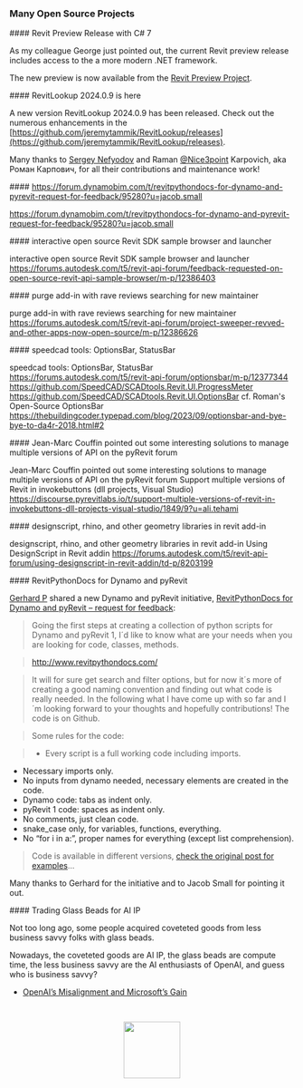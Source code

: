 <head>
<meta http-equiv="Content-Type" content="text/html; charset=utf-8">
<link rel="stylesheet" type="text/css" href="bc.css">
<script src="https://cdn.rawgit.com/google/code-prettify/master/loader/run_prettify.js" type="text/javascript"></script>
</head>

<!---

- https://github.com/jeremytammik/RevitLookup/releases

- https://forum.dynamobim.com/t/revitpythondocs-for-dynamo-and-pyrevit-request-for-feedback/95280?u=jacob.small

- interactive open source Revit SDK sample browser and launcher
  https://forums.autodesk.com/t5/revit-api-forum/feedback-requested-on-open-source-revit-api-sample-browser/m-p/12386403

- purge add-in with rave reviews searching for new maintainer
  https://forums.autodesk.com/t5/revit-api-forum/project-sweeper-revved-and-other-apps-now-open-source/m-p/12386626

- speedcad tools: OptionsBar, StatusBar
  https://forums.autodesk.com/t5/revit-api-forum/optionsbar/m-p/12377344
  https://github.com/SpeedCAD/SCADtools.Revit.UI.ProgressMeter
  https://github.com/SpeedCAD/SCADtools.Revit.UI.OptionsBar
  cf. Roman's Open-Source OptionsBar
  https://thebuildingcoder.typepad.com/blog/2023/09/optionsbar-and-bye-bye-to-da4r-2018.html#2

- Jean-Marc Couffin pointed out some interesting solutions to manage multiple versions of API on the pyRevit forum
  Support multiple versions of Revit in invokebuttons (dll projects, Visual Studio)
  https://discourse.pyrevitlabs.io/t/support-multiple-versions-of-revit-in-invokebuttons-dll-projects-visual-studio/1849/9?u=ali.tehami

- designscript, rhino, and other geometry libraries in revit add-in
  Using DesignScript in Revit addin
  https://forums.autodesk.com/t5/revit-api-forum/using-designscript-in-revit-addin/td-p/8203199

twitter:

 with the @AutodeskAPS @AutodeskRevit #RevitAPI #BIM @DynamoBIM @AutodeskAPS

&ndash;  ...

linkedin:


#BIM #DynamoBIM #AutodeskAPS #Revit #API #IFC #SDK #Autodesk #AEC #adsk

the [Revit API discussion forum](http://forums.autodesk.com/t5/revit-api-forum/bd-p/160) thread

<center>
<img src="img/" alt="" title="" width="600"/>
<p style="font-size: 80%; font-style:italic"></p>
</center>

-->

### Many Open Source Projects

####<a name="2"></a> Revit Preview Release with C&#35; 7

As my colleague George just pointed out, the current Revit preview release includes access to the a more modern .NET framework.

The new preview is now available from
the [Revit Preview Project](https://feedback.autodesk.com/key/LHMJFVHGJK085G2M).

####<a name="3"></a> RevitLookup 2024.0.9 is here

A new version RevitLookup 2024.0.9 has been released.
Check out the numerous enhancements in
the [https://github.com/jeremytammik/RevitLookup/releases](https://github.com/jeremytammik/RevitLookup/releases).

Many thanks
to [Sergey Nefyodov](https://github.com/SergeyNefyodov)
and Raman [@Nice3point](https://t.me/nice3point) Karpovich, aka Роман Карпович,
for all their contributions and maintenance work!

####<a name="4"></a> https://forum.dynamobim.com/t/revitpythondocs-for-dynamo-and-pyrevit-request-for-feedback/95280?u=jacob.small

https://forum.dynamobim.com/t/revitpythondocs-for-dynamo-and-pyrevit-request-for-feedback/95280?u=jacob.small

####<a name="5"></a> interactive open source Revit SDK sample browser and launcher

interactive open source Revit SDK sample browser and launcher
https://forums.autodesk.com/t5/revit-api-forum/feedback-requested-on-open-source-revit-api-sample-browser/m-p/12386403

####<a name="6"></a> purge add-in with rave reviews searching for new maintainer

purge add-in with rave reviews searching for new maintainer
https://forums.autodesk.com/t5/revit-api-forum/project-sweeper-revved-and-other-apps-now-open-source/m-p/12386626

####<a name="7"></a> speedcad tools: OptionsBar, StatusBar

speedcad tools: OptionsBar, StatusBar
https://forums.autodesk.com/t5/revit-api-forum/optionsbar/m-p/12377344
https://github.com/SpeedCAD/SCADtools.Revit.UI.ProgressMeter
https://github.com/SpeedCAD/SCADtools.Revit.UI.OptionsBar
cf. Roman's Open-Source OptionsBar
https://thebuildingcoder.typepad.com/blog/2023/09/optionsbar-and-bye-bye-to-da4r-2018.html#2

####<a name="8"></a> Jean-Marc Couffin pointed out some interesting solutions to manage multiple versions of API on the pyRevit forum

Jean-Marc Couffin pointed out some interesting solutions to manage multiple versions of API on the pyRevit forum
Support multiple versions of Revit in invokebuttons (dll projects, Visual Studio)
https://discourse.pyrevitlabs.io/t/support-multiple-versions-of-revit-in-invokebuttons-dll-projects-visual-studio/1849/9?u=ali.tehami

####<a name="9"></a> designscript, rhino, and other geometry libraries in revit add-in

designscript, rhino, and other geometry libraries in revit add-in
Using DesignScript in Revit addin
https://forums.autodesk.com/t5/revit-api-forum/using-designscript-in-revit-addin/td-p/8203199

####<a name="10"></a> RevitPythonDocs for Dynamo and pyRevit

[Gerhard P](https://forum.dynamobim.com/u/gerhard.p)
shared a new Dynamo and pyRevit initiative,
[RevitPythonDocs for Dynamo and pyRevit &ndash; request for feedback](https://forum.dynamobim.com/t/revitpythondocs-for-dynamo-and-pyrevit-request-for-feedback/95280):

> Going the first steps at creating a collection of python scripts for Dynamo and pyRevit 1, I´d like to know what are your needs when you are looking for code, classes, methods.

> http://www.revitpythondocs.com/

> It will for sure get search and filter options, but for now it´s more of creating a good naming convention and finding out what code is really needed. In the following what I have come up with so far and I´m looking forward to your thoughts and hopefully contributions! The code is on Github.

> Some rules for the code:

> - Every script is a full working code including imports.
- Necessary imports only.
- No inputs from dynamo needed, necessary elements are created in the code.
- Dynamo code: tabs as indent only.
- pyRevit 1 code: spaces as indent only.
- No comments, just clean code.
- snake_case only, for variables, functions, everything.
- No “for i in a:”, proper names for everything (except list comprehension).

> Code is available in different versions, [check the original post for examples](https://forum.dynamobim.com/t/revitpythondocs-for-dynamo-and-pyrevit-request-for-feedback/95280)...

Many thanks to Gerhard for the initiative and to Jacob Small for pointing it out.

####<a name="11"></a> Trading Glass Beads for AI IP

Not too long ago, some people acquired coveteted goods from less business savvy folks with glass beads.

Nowadays, the coveteted goods are AI IP, the glass beads are compute time, the less business savvy are the AI enthusiasts of OpenAI, and guess who is business savvy?

- [OpenAI’s Misalignment and Microsoft’s Gain](https://stratechery.com/2023/openais-misalignment-and-microsofts-gain/)









<pre class="prettyprint">

</pre>

<center>
<img src="img/.png" alt="" title="" width="100"/> <!-- Pixel Height: 1,278 Pixel Width: 1,590 -->
</center>
